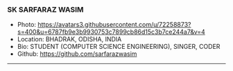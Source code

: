 ### SK SARFARAZ WASIM
- Photo: https://avatars3.githubusercontent.com/u/72258873?s=400&u=6787fb9e3b9930753c7899cb86d15c3b7ce244a7&v=4
- Location: BHADRAK, ODISHA, INDIA
- Bio: STUDENT (COMPUTER SCIENCE ENGINEERING), SINGER, CODER
- Github: https://github.com/sarfarazwasim
***
